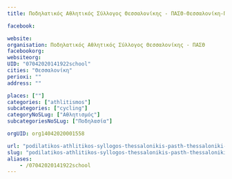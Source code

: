 ```yaml
---
title: Ποδηλατικός Αθλητικός Σύλλογος Θεσσαλονίκης - ΠΑΣΘ-Θεσσαλονίκη-Ποδηλασία

facebook:

website:
organisation: Ποδηλατικός Αθλητικός Σύλλογος Θεσσαλονίκης - ΠΑΣΘ
facebookorg:
websiteorg:
UID: "07042020141922school"
cities: "Θεσσαλονίκη"
perioxi: ""
address: ""

places: [""]
categories: ["athlitismos"]
subcategories: ["cycling"]
categoryNoSLug: ["Αθλητισμός"]
subcategoriesNoSLug: ["Ποδηλασία"]

orgUID: org14042020001558

url: "podilatikos-athlitikos-syllogos-thessalonikis-pasth-thessaloniki-podilasia/thessaloniki//"
slug: "podilatikos-athlitikos-syllogos-thessalonikis-pasth-thessaloniki-podilasia"
aliases:
    - /07042020141922school
---
```





